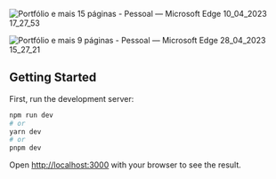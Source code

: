 
![Portfólio e mais 15 páginas - Pessoal — Microsoft​ Edge 10_04_2023 17_27_53](https://user-images.githubusercontent.com/101364762/230992843-ee36dcfd-0b99-4d29-887a-896cb8c97d50.png)

![Portfólio e mais 9 páginas - Pessoal — Microsoft​ Edge 28_04_2023 15_27_21](https://user-images.githubusercontent.com/101364762/235238024-c885e591-8d4b-484c-8f9d-a20ef60002e6.png)


## Getting Started

First, run the development server:

```bash
npm run dev
# or
yarn dev
# or
pnpm dev
```

Open [http://localhost:3000](http://localhost:3000) with your browser to see the result.
